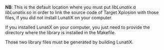 
**NB**: This is the default location where you must put *libLunatix.a* *libLunatix.so*
in order to link the source code of Target Xplosion with those files,
if you did not install LunatiX on your computer.

If you installed LunatiX on your computer, you just need to provide the directory where
the library is installed in the Makefile.

Those two library files must be generated by building LunatiX.
